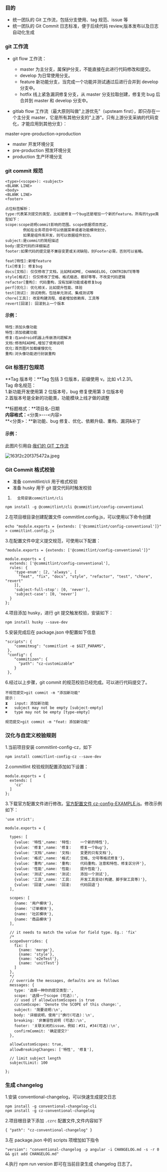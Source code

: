 ### 目的

- 统一团队的 Git 工作流，包括分支使用、tag 规范、issue 等
- 统一团队的 Git Commit 日志标准，便于后续代码 review,版本发布以及日志自动化生成

### git 工作流

- git flow 工作流：

  - master 为主分支，属保护分支，不能直接在此进行代码修改和提交。
  - develop 为日常使用分支。
  - feature 新功能分支，当完成一个功能并测试通过后进行合并到 develop 分支中。
  - hotfix 线上紧急漏洞修复分支，从 master 分支拉取创建，修复完 bug 后合并到 master 和 develop 分支中。

- gitlab flow 工作流（最大原则叫做"上游优先"（upsteam first），即只存在一个主分支 master，它是所有其他分支的"上游"。只有上游分支采纳的代码变化，才能应用到其他分支）：

master->pre-production->production

- master 开发环境分支
- pre-production 预发环境分支
- production 生产环境分支

### git commit 规范

```
<type>(<scope>): <subject>
<BLANK LINE>
<body>
<BLANK LINE>
<footer>

```

```
占位标签解析：
type:代表某次提交的类型，比如是修复一个bug还是增加一个新的feature。所有的type类型如下：
scope:scope说明commit影响的范围。scope依据项目而定，
		例如在业务项目中可以依据菜单或者功能模块划分，
		如果是组件库开发，则可以依据组件划分。
subject:是commit的简短描述
body:提交代码的详细描述
footer:如果代码的提交是不兼容变更或关闭缺陷，则Footer必需，否则可以省略。

feat[特性]:新增feature
fix[修复]: 修复bug
docs[文档]: 仅仅修改了文档，比如README, CHANGELOG, CONTRIBUTE等等
style[格式]: 仅仅修改了空格、格式缩进、都好等等，不改变代码逻辑
refactor[重构]: 代码重构，没有加新功能或者修复bug
perf[优化]: 优化相关，比如提升性能、体验
test[测试]: 测试用例，包括单元测试、集成测试等
chore[工具]: 改变构建流程、或者增加依赖库、工具等
revert[回滚]: 回滚到上一个版本

```

#### 示例：

```
特性:添加头像功能
特性:添加收藏功能
修复:在android机器上传崩溃问题解决
文档:修改README,增加了使用说明
优化:首页图片加载缓慢优化
重构:对头像功能进行封装重构

```

### Git 标签打包规范

\*\*Tag 版本号：\*\*Tag 包括 3 位版本，前缀使用 v。比如 v1.2.31。  
Tag 命名规范：  
1.新功能开发使用第 2 位版本号，bug 修复使用第 3 位版本号  
2.首版本号是全新的功能类，功能模块上线才做的调整

\*\*标题格式：**项目名-日期  
**内容格式：**\<分类>---\<内容>  
**\<分类>：\*\*新功能、bug 修复、优化、依赖升级、重构、漏洞\&补丁

#### 示例：

此图片引用自:[我们的 GIT 工作流](https://juejin.im/post/6844903619662200839)

![163f2c20f375472a.jpeg](https://user-gold-cdn.xitu.io/2019/6/16/16b5f2edc4e19a45?imageView2/0/w/1280/h/960/format/png/ignore-error/1)

### Git Commit 格式校验

- 准备 commitlint/cli 用于格式校验
- 准备 husky 用于 git 提交代码时触发校验

1.       全局安装commitlint/cli

```
npm install -g @commitlint/cli @commitlint/config-conventional

```

2.在项目根目录创建配置文件 commitlint.config.js，可以使用以下命令创建

```
echo "module.exports = {extends: ['@commitlint/config-conventional']}" > commitlint.config.js

```

3.在配置文件中定义提交规范，可使用以下配置：

```
"module.exports = {extends: ['@commitlint/config-conventional']}"

module.exports = {
  extends: ['@commitlint/config-conventional'],
  rules: {
    'type-enum': [2, 'always', [
      "feat", "fix", "docs", "style", "refactor", "test", "chore", "revert"
    ]],
    'subject-full-stop': [0, 'never'],
    'subject-case': [0, 'never']
  }
};

```

4.项目添加 husky，进行 git 提交触发校验，安装如下：

```
npm install husky --save-dev

```

5.安装完成后在 package.json 中配置如下信息

```
"scripts": {
    "commitmsg": "commitlint -e $GIT_PARAMS",
 },
 "config": {
    "commitizen": {
      "path": "cz-customizable"
    }
 },

```

6.经过以上步骤，git commit 的规范校验已经完成。可以进行代码提交了。

```
不规范提交>git commit -m "添加新功能"
提示：
⧗   input: 添加新功能
✖   subject may not be empty [subject-empty]
✖   type may not be empty [type-empty]

规范提交>git commit -m "feat: 添加新功能"

```

### 汉化与自定义校验规则

1.当前项目安装 commitlint-config-cz，如下

```
npm install commitlint-config-cz --save-dev

```

2.commitlint 校验规则配置添加如下设置：

```
module.exports = {
  extends: [
    'cz'
  ]
};

```

3.下载官方配置文件进行修改。[官方配置文件 cz-config-EXAMPLE.js](https://github.com/leonardoanalista/cz-customizable/blob/master/cz-config-EXAMPLE.js)。修改示例如下：

```
'use strict';

module.exports = {

  types: [
    {value: '特性',name: '特性:    一个新的特性'},
    {value: '修复',name: '修复:    修复一个Bug'},
    {value: '文档',name: '文档:    变更的只有文档'},
    {value: '格式',name: '格式:    空格, 分号等格式修复'},
    {value: '重构',name: '重构:    代码重构，注意和特性、修复区分开'},
    {value: '性能',name: '性能:    提升性能'},
    {value: '测试',name: '测试:    添加一个测试'},
    {value: '工具',name: '工具:    开发工具变动(构建、脚手架工具等)'},
    {value: '回滚',name: '回滚:    代码回退'}
  ],

  scopes: [
    {name: '用户模块'},
    {name: '订单模块'},
    {name: '社区模块'},
    {name: '商品模块'}
  ],

  // it needs to match the value for field type. Eg.: 'fix'
  /*
  scopeOverrides: {
    fix: [
      {name: 'merge'},
      {name: 'style'},
      {name: 'e2eTest'},
      {name: 'unitTest'}
    ]
  },
  */
  // override the messages, defaults are as follows
  messages: {
    type: '选择一种你的提交类型:',
    scope: '选择一个scope (可选):',
    // used if allowCustomScopes is true
    customScope: 'Denote the SCOPE of this change:',
    subject: '简要说明:\n',
    body: '详细说明，使用"|"换行(可选)：\n',
    breaking: '非兼容性说明 (可选):\n',
    footer: '关联关闭的issue，例如：#31, #34(可选):\n',
    confirmCommit: '确定提交?'
  },

  allowCustomScopes: true,
  allowBreakingChanges: ['特性', '修复'],

  // limit subject length
  subjectLimit: 100

};

```

### 生成 changelog

1.安装 conventional-changelog，可以快速生成提交日志

```
npm install -g conventional-changelog-cli
npm install -g cz-conventional-changelog

```

2.项目根目录下添加 `.czrc` 配置文件,文件内容如下

```
{ "path": "cz-conventional-changelog" }

```

3.在 package.json 中的 scripts 项增加如下指令

```
"version": "conventional-changelog -p angular -i CHANGELOG.md -s -r 0 && git add CHANGELOG.md"

```

4.执行 npm run version 即可在当前目录生成 changelog 日志了。
